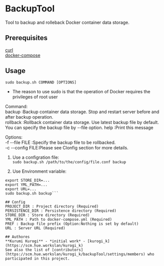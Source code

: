 # BackupTool
Tool to backup and rolleback Docker container data storage.

## Prerequisites
 [curl](https://curl.haxx.se/)  
 [docker-compose](https://github.com/docker/compose)  
  
## Usage
 ```sudo backup.sh COMMAND [OPTIONS]```  
 * The reason to use sudo is that the operation of Docker requires the privileges of root user  
  
Command:  
  backup          :Backup container data storage. Stop and restart server before and after backup operation.  
  rollback        :Rollback container data storage. Use latest backup file by default. You can specify the backup file by --file option.
  help            :Print this message  
  
Options:  
  -f --file FILE  :Specify the backup file to be rollbacked.  
  -c --config FILE:Please see Clonfig section for more details.  
  
1. Use a configration file:  
 ```sudo backup.sh /path/to/the/config/file.conf backup```  
  
2. Use Environment variable:  
 ```export PERSISTENCE_DIR=...  
 export STORE_DIR=...  
 export YML_PATH=...  
 export URL=...  
 sudo backup.sh backup```  
  
## Config
 PROJECT_DIR : Project directory (Required)  
 PERSISTENCE_DIR : Persistence directory (Required)  
 STORE_DIR : Store directory (Required)  
 YML_PATH : Path to docker-compose.yml (Required)  
 PREF : Backup file prefix (Option:Nothing is set by default)  
 URL : Server URL (Required)  
  
## Authores
 **Kurumi Kurogi** - *initial work* - [kurogi_k](https://scm.hue.workslan/kurogi_k)  
See also the list of [contributors](https://scm.hue.workslan/kurogi_k/backupTool/settings/members) who participated in this project.
